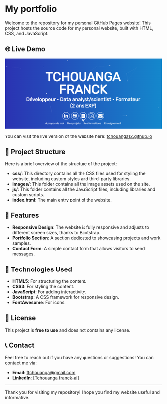 # My portfolio

Welcome to the repository for my personal GitHub Pages website! This project hosts the source code for my personal website, built with HTML, CSS, and JavaScript.

## 🌐 Live Demo

<img src="assets/img/portfolio_intro.png" alt="Sample Image" width="900"/>

You can visit the live version of the website here: [tchouanga12.github.io](https://tchouanga12.github.io/)

## 📂 Project Structure

Here is a brief overview of the structure of the project:


- **css/**: This directory contains all the CSS files used for styling the website, including custom styles and third-party libraries.
- **images/**: This folder contains all the image assets used on the site.
- **js/**: This folder contains all the JavaScript files, including libraries and custom scripts.
- **index.html**: The main entry point of the website.

## 🚀 Features

- **Responsive Design**: The website is fully responsive and adjusts to different screen sizes, thanks to Bootstrap.
- **Portfolio Section**: A section dedicated to showcasing projects and work samples.
- **Contact Form**: A simple contact form that allows visitors to send messages.

## 🔧 Technologies Used

- **HTML5**: For structuring the content.
- **CSS3**: For styling the content.
- **JavaScript**: For adding interactivity.
- **Bootstrap**: A CSS framework for responsive design.
- **FontAwesome**: For icons.

## 📄 License

This project is **free to use** and does not contains any license.

## 📞 Contact

Feel free to reach out if you have any questions or suggestions! You can contact me via:

- **Email**: [ftchouanga@gmail.com](mailto:ftchouanga@gmail.com)
- **LinkedIn**: [[Tchouanga franck-ai](https://www.linkedin.com/in/tchouanga-franck-ai/)]

---

Thank you for visiting my repository! I hope you find my website useful and informative.



